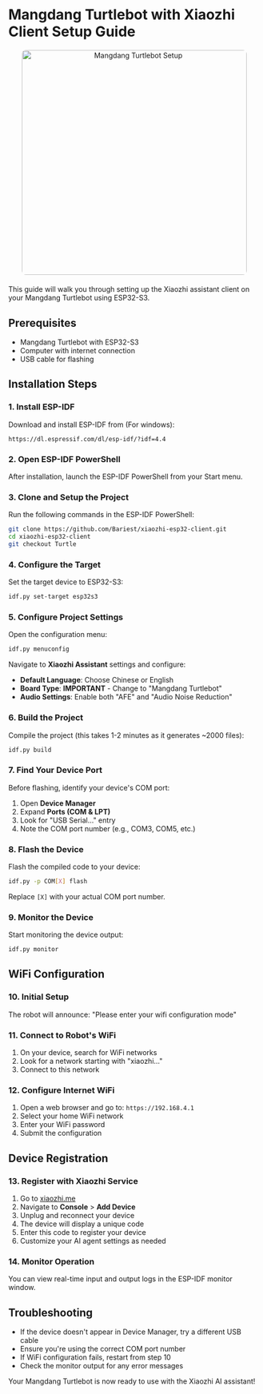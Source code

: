 # Mangdang Turtlebot with Xiaozhi Client Setup Guide

<div style="text-align: center; margin: 20px 0;">
    <img src="https://drive.google.com/uc?export=view&id=16KVJ1fb496YkroQcYdX7NpUUEJHuMKzh" alt="Mangdang Turtlebot Setup" style="width: 450px; height: auto; border-radius: 8px;">
</div>

This guide will walk you through setting up the Xiaozhi assistant client on your Mangdang Turtlebot using ESP32-S3.

## Prerequisites

- Mangdang Turtlebot with ESP32-S3
- Computer with internet connection
- USB cable for flashing

## Installation Steps

### 1. Install ESP-IDF

Download and install ESP-IDF from  (For windows):
```
https://dl.espressif.com/dl/esp-idf/?idf=4.4
```

### 2. Open ESP-IDF PowerShell

After installation, launch the ESP-IDF PowerShell from your Start menu.

### 3. Clone and Setup the Project

Run the following commands in the ESP-IDF PowerShell:

```bash
git clone https://github.com/Bariest/xiaozhi-esp32-client.git
cd xiaozhi-esp32-client
git checkout Turtle
```

### 4. Configure the Target

Set the target device to ESP32-S3:
```bash
idf.py set-target esp32s3
```

### 5. Configure Project Settings

Open the configuration menu:
```bash
idf.py menuconfig
```

Navigate to **Xiaozhi Assistant** settings and configure:
- **Default Language**: Choose Chinese or English
- **Board Type**: **IMPORTANT** - Change to "Mangdang Turtlebot"
- **Audio Settings**: Enable both "AFE" and "Audio Noise Reduction"

### 6. Build the Project

Compile the project (this takes 1-2 minutes as it generates ~2000 files):
```bash
idf.py build
```

### 7. Find Your Device Port

Before flashing, identify your device's COM port:
1. Open **Device Manager**
2. Expand **Ports (COM & LPT)**
3. Look for "USB Serial..." entry
4. Note the COM port number (e.g., COM3, COM5, etc.)

### 8. Flash the Device

Flash the compiled code to your device:
```bash
idf.py -p COM[X] flash
```
Replace `[X]` with your actual COM port number.

### 9. Monitor the Device

Start monitoring the device output:
```bash
idf.py monitor
```

## WiFi Configuration

### 10. Initial Setup

The robot will announce: "Please enter your wifi configuration mode"

### 11. Connect to Robot's WiFi

1. On your device, search for WiFi networks
2. Look for a network starting with "xiaozhi..."
3. Connect to this network

### 12. Configure Internet WiFi

1. Open a web browser and go to: `https://192.168.4.1`
2. Select your home WiFi network
3. Enter your WiFi password
4. Submit the configuration

## Device Registration

### 13. Register with Xiaozhi Service

1. Go to [xiaozhi.me](https://xiaozhi.me)
2. Navigate to **Console** > **Add Device**
3. Unplug and reconnect your device
4. The device will display a unique code
5. Enter this code to register your device
6. Customize your AI agent settings as needed

### 14. Monitor Operation

You can view real-time input and output logs in the ESP-IDF monitor window.

## Troubleshooting

- If the device doesn't appear in Device Manager, try a different USB cable
- Ensure you're using the correct COM port number
- If WiFi configuration fails, restart from step 10
- Check the monitor output for any error messages

Your Mangdang Turtlebot is now ready to use with the Xiaozhi AI assistant!
